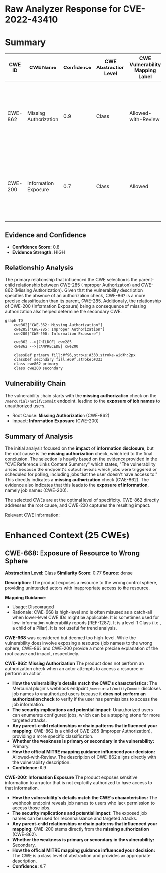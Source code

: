 # Raw Analyzer Response for CVE-2022-43410

# Summary
| CWE ID | CWE Name | Confidence | CWE Abstraction Level | CWE Vulnerability Mapping Label | CWE-Vulnerability Mapping Notes |
|---|---|---|---|---|---|
| CWE-862 | Missing Authorization | 0.9 | Class | Allowed-with-Review | The product does not perform an authorization check when an actor attempts to access a resource or perform an action. |
| CWE-200 | Information Exposure | 0.7 | Class | Allowed | The product exposes sensitive information to an actor that is not explicitly authorized to have access to that information. |

## Evidence and Confidence

*   **Confidence Score:** 0.8
*   **Evidence Strength:** HIGH

## Relationship Analysis
The primary relationship that influenced the CWE selection is the parent-child relationship between CWE-285 (Improper Authorization) and CWE-862 (Missing Authorization). Given that the vulnerability description specifies the absence of an authorization check, CWE-862 is a more precise classification than its parent, CWE-285. Additionally, the relationship of CWE-200 (Information Exposure) being a consequence of missing authorization also helped determine the secondary CWE.

```mermaid
graph TD
    cwe862["CWE-862: Missing Authorization"]
    cwe285["CWE-285: Improper Authorization"]
    cwe200["CWE-200: Information Exposure"]
    
    cwe862 -->|CHILDOF| cwe285
    cwe862 -->|CANPRECEDE| cwe200
    
    classDef primary fill:#f96,stroke:#333,stroke-width:2px
    classDef secondary fill:#69f,stroke:#333
    class cwe862 primary
    class cwe200 secondary
```

## Vulnerability Chain
The vulnerability chain starts with the **missing authorization** check on the `/mercurial/notifyCommit` endpoint, leading to the **exposure of job names** to unauthorized users.
  - Root Cause: **Missing Authorization** (CWE-862)
  - Impact: **Information Exposure** (CWE-200)

## Summary of Analysis
The initial analysis focused on the **impact** of **information disclosure**, but the root cause is the **missing authorization** check, which led to the final conclusion. The selection is heavily based on the evidence provided in the "CVE Reference Links Content Summary" which states, "The vulnerability arises because the endpoint's output reveals which jobs were triggered or scheduled for polling, including jobs that the user doesn't have access to." This directly indicates a **missing authorization** check (CWE-862). The evidence also indicates that this leads to the **exposure of information**, namely job names (CWE-200).

The selected CWEs are at the optimal level of specificity. CWE-862 directly addresses the root cause, and CWE-200 captures the resulting impact.

Relevant CWE Information:

# Enhanced Context (25 CWEs)

## CWE-668: Exposure of Resource to Wrong Sphere
**Abstraction Level**: Class
**Similarity Score**: 0.77
**Source**: dense

**Description**:
The product exposes a resource to the wrong control sphere, providing unintended actors with inappropriate access to the resource.

**Mapping Guidance**:
- Usage: Discouraged
- Rationale: CWE-668 is high-level and is often misused as a catch-all when lower-level CWE IDs might be applicable. It is sometimes used for low-information vulnerability reports [REF-1287]. It is a level-1 Class (i.e., a child of a Pillar). It is not useful for trend analysis.

**CWE-668** was considered but deemed too high-level. While the vulnerability does involve exposing a resource (job names) to the wrong sphere, CWE-862 and CWE-200 provide a more precise explanation of the root cause and impact, respectively.

**CWE-862: Missing Authorization**
The product does not perform an authorization check when an actor attempts to access a resource or perform an action.
- **How the vulnerability's details match the CWE's characteristics:** The Mercurial plugin's webhook endpoint `/mercurial/notifyCommit` discloses job names to unauthorized users because it **does not perform an authorization check** to verify if the user has permissions to access the job information.
- **The security implications and potential impact:** Unauthorized users can enumerate configured jobs, which can be a stepping stone for more targeted attacks.
- **Any parent-child relationships or chain patterns that influenced your mapping:** CWE-862 is a child of CWE-285 (Improper Authorization), providing a more specific classification.
- **Whether the weakness is primary or secondary in the vulnerability:** Primary.
- **How the official MITRE mapping guidance influenced your decision:** Allowed-with-Review. The description of CWE-862 aligns directly with the vulnerability description.
- **Confidence:** 0.9

**CWE-200: Information Exposure**
The product exposes sensitive information to an actor that is not explicitly authorized to have access to that information.
- **How the vulnerability's details match the CWE's characteristics:** The webhook endpoint reveals job names to users who lack permission to access those jobs.
- **The security implications and potential impact:** The exposed job names can be used for reconnaissance and targeted attacks.
- **Any parent-child relationships or chain patterns that influenced your mapping:** CWE-200 stems directly from the **missing authorization** (CWE-862).
- **Whether the weakness is primary or secondary in the vulnerability:** Secondary.
- **How the official MITRE mapping guidance influenced your decision:** The CWE is a class level of abstraction and provides an appropriate description.
- **Confidence:** 0.7